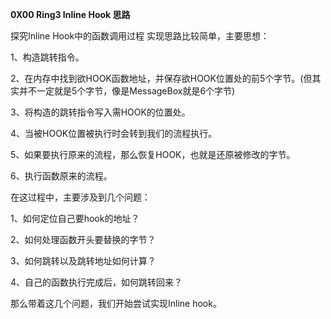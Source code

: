**0X00 Ring3 Inline Hook 思路**

探究Inline Hook中的函数调用过程
实现思路比较简单，主要思想：

1、构造跳转指令。

2、在内存中找到欲HOOK函数地址，并保存欲HOOK位置处的前5个字节。(但其实并不一定就是5个字节，像是MessageBox就是6个字节)

3、将构造的跳转指令写入需HOOK的位置处。

4、当被HOOK位置被执行时会转到我们的流程执行。

5、如果要执行原来的流程，那么恢复HOOK，也就是还原被修改的字节。

6、执行函数原来的流程。





在这过程中，主要涉及到几个问题：

1、如何定位自己要hook的地址？

2、如何处理函数开头要替换的字节？

3、如何跳转以及跳转地址如何计算？

4、自己的函数执行完成后，如何跳转回来？



那么带着这几个问题，我们开始尝试实现Inline hook。
